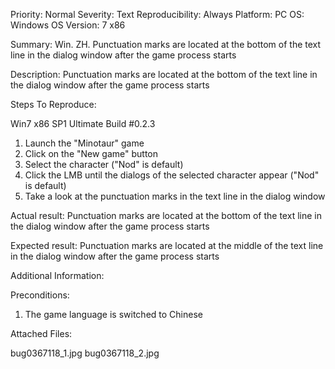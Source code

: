 Priority: Normal
Severity: Text
Reproducibility: Always
Platform: PC
OS: Windows
OS Version: 7 x86

Summary: Win. ZH. Punctuation marks are located at the bottom of the text line in the dialog window after the game process starts

Description: Punctuation marks are located at the bottom of the text line in the dialog window after the game process starts

Steps To Reproduce:

Win7 x86 SP1 Ultimate
Build #0.2.3

1. Launch the "Minotaur" game
2. Click on the "New game" button
3. Select the character ("Nod" is default)
4. Click the LMB until the dialogs of the selected character appear ("Nod" is default)
5. Take a look at the punctuation marks in the text line in the dialog window

Actual result: Punctuation marks are located at the bottom of the text line in the dialog window after the game process starts

Expected result: Punctuation marks are located at the middle of the text line in the dialog window after the game process starts

Additional Information:

Preconditions:
1. The game language is switched to Chinese

Attached Files:

bug0367118_1.jpg
bug0367118_2.jpg
